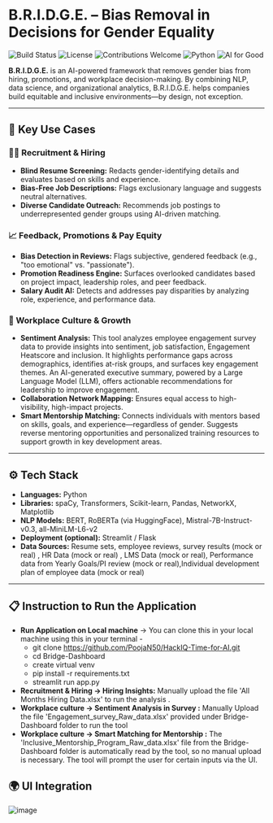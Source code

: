 # B.R.I.D.G.E. – Bias Removal in Decisions for Gender Equality

![Build Status](https://img.shields.io/badge/build-passing-brightgreen)
![License](https://img.shields.io/github/license/yourusername/bridge)
![Contributions Welcome](https://img.shields.io/badge/contributions-welcome-blue)
![Python](https://img.shields.io/badge/python-3.8%2B-yellow)
![AI for Good](https://img.shields.io/badge/AI%20for-Gender%20Equality-ff69b4)

**B.R.I.D.G.E.** is an AI-powered framework that removes gender bias from hiring, promotions, and workplace decision-making. By combining NLP, data science, and organizational analytics, B.R.I.D.G.E. helps companies build equitable and inclusive environments—by design, not exception.

---

## 🚀 Key Use Cases

### 🧑‍💼 Recruitment & Hiring
- **Blind Resume Screening:** Redacts gender-identifying details and evaluates based on skills and experience.
- **Bias-Free Job Descriptions:** Flags exclusionary language and suggests neutral alternatives.
- **Diverse Candidate Outreach:** Recommends job postings to underrepresented gender groups using AI-driven matching.

### 📈 Feedback, Promotions & Pay Equity
- **Bias Detection in Reviews:** Flags subjective, gendered feedback (e.g., "too emotional" vs. "passionate").
- **Promotion Readiness Engine:** Surfaces overlooked candidates based on project impact, leadership roles, and peer feedback.
- **Salary Audit AI:** Detects and addresses pay disparities by analyzing role, experience, and performance data.

### 🏢 Workplace Culture & Growth
- **Sentiment Analysis:** This tool analyzes employee engagement survey data to provide insights into sentiment, job satisfaction, Engagement Heatscore and inclusion. It highlights performance gaps across demographics, identifies at-risk groups, and surfaces key engagement themes. An AI-generated executive summary, powered by a Large Language Model (LLM), offers actionable recommendations for leadership to improve engagement.
- **Collaboration Network Mapping:** Ensures equal access to high-visibility, high-impact projects.
- **Smart Mentorship Matching:** Connects individuals with mentors based on skills, goals, and experience—regardless of gender. Suggests reverse mentoring opportunities and personalized training resources to support growth in key development areas.

---

## ⚙️ Tech Stack

- **Languages:** Python  
- **Libraries:** spaCy, Transformers, Scikit-learn, Pandas, NetworkX, Matplotlib  
- **NLP Models:** BERT, RoBERTa (via HuggingFace), Mistral-7B-Instruct-v0.3, all-MiniLM-L6-v2
- **Deployment (optional):** Streamlit / Flask  
- **Data Sources:** Resume sets, employee reviews, survey results (mock or real) , HR Data (mock or real) , LMS Data (mock or real), Performance data from Yearly Goals/PI review (mock or real),Individual development plan of employee data (mock or real)


---
## 📋 Instruction to Run the Application

- **Run Application on Local machine** -> 
  You can clone this in your local machine using this in your terminal -
  - git clone https://github.com/PoojaN50/HackIQ-Time-for-AI.git
  - cd Bridge-Dashboard
  - create virtual venv
  - pip install -r requirements.txt
  - streamlit run app.py
- **Recruitment & Hiring -> Hiring Insights:** Manually upload the file 'All Months Hiring Data.xlsx' to run the analysis .
- **Workplace culture -> Sentiment Analysis in Survey :** Manually Upload the file 'Engagement_survey_Raw_data.xlsx' provided under Bridge-Dashboard folder to run the tool  
- **Workplace culture -> Smart Matching for Mentorship :** The 'Inclusive_Mentorship_Program_Raw_data.xlsx' file from the Bridge-Dashboard folder is automatically read by the tool, so no manual upload is necessary. The tool will prompt the user for certain inputs via the UI.



## 🌍 UI Integration

![image](https://github.com/user-attachments/assets/e3c7bf18-c08b-4f5f-b3fd-493221e76218)




